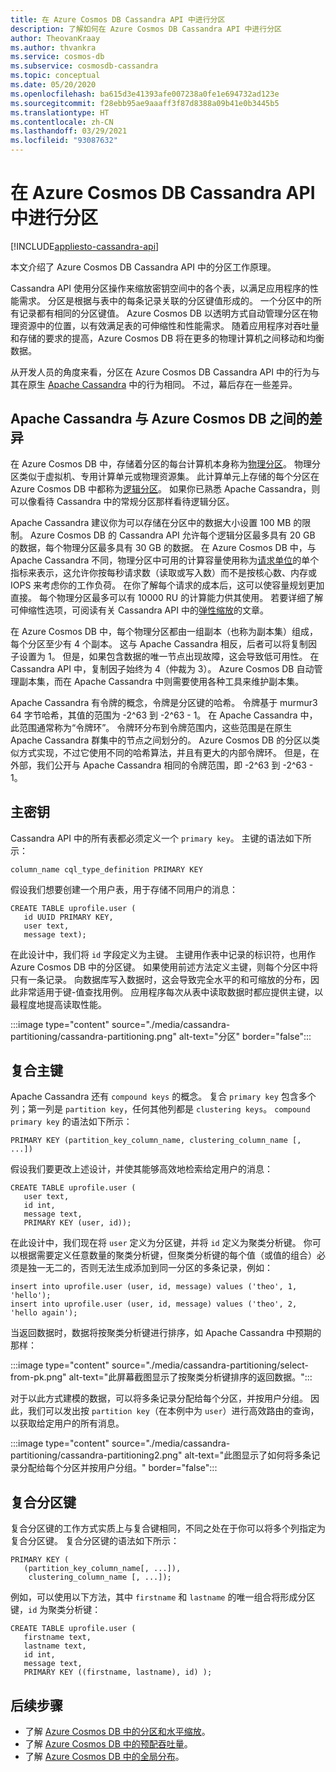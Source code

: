 ```yaml
---
title: 在 Azure Cosmos DB Cassandra API 中进行分区
description: 了解如何在 Azure Cosmos DB Cassandra API 中进行分区
author: TheovanKraay
ms.author: thvankra
ms.service: cosmos-db
ms.subservice: cosmosdb-cassandra
ms.topic: conceptual
ms.date: 05/20/2020
ms.openlocfilehash: ba615d3e41393afe007238a0fe1e694732ad123e
ms.sourcegitcommit: f28ebb95ae9aaaff3f87d8388a09b41e0b3445b5
ms.translationtype: HT
ms.contentlocale: zh-CN
ms.lasthandoff: 03/29/2021
ms.locfileid: "93087632"
---
```

# <a name="partitioning-in-azure-cosmos-db-cassandra-api"></a>在 Azure Cosmos DB Cassandra API 中进行分区
[!INCLUDE[appliesto-cassandra-api](includes/appliesto-cassandra-api.md)]

本文介绍了 Azure Cosmos DB Cassandra API 中的分区工作原理。 

Cassandra API 使用分区操作来缩放密钥空间中的各个表，以满足应用程序的性能需求。 分区是根据与表中的每条记录关联的分区键值形成的。 一个分区中的所有记录都有相同的分区键值。 Azure Cosmos DB 以透明方式自动管理分区在物理资源中的位置，以有效满足表的可伸缩性和性能需求。 随着应用程序对吞吐量和存储的要求的提高，Azure Cosmos DB 将在更多的物理计算机之间移动和均衡数据。

从开发人员的角度来看，分区在 Azure Cosmos DB Cassandra API 中的行为与其在原生 [Apache Cassandra](https://cassandra.apache.org/) 中的行为相同。 不过，幕后存在一些差异。 


## <a name="differences-between-apache-cassandra-and-azure-cosmos-db"></a>Apache Cassandra 与 Azure Cosmos DB 之间的差异

在 Azure Cosmos DB 中，存储着分区的每台计算机本身称为[物理分区](partitioning-overview.md#physical-partitions)。 物理分区类似于虚拟机、专用计算单元或物理资源集。 此计算单元上存储的每个分区在 Azure Cosmos DB 中都称为[逻辑分区](partitioning-overview.md#logical-partitions)。 如果你已熟悉 Apache Cassandra，则可以像看待 Cassandra 中的常规分区那样看待逻辑分区。 

Apache Cassandra 建议你为可以存储在分区中的数据大小设置 100 MB 的限制。 Azure Cosmos DB 的 Cassandra API 允许每个逻辑分区最多具有 20 GB 的数据，每个物理分区最多具有 30 GB 的数据。 在 Azure Cosmos DB 中，与 Apache Cassandra 不同，物理分区中可用的计算容量使用称为[请求单位](request-units.md)的单个指标来表示，这允许你按每秒请求数（读取或写入数）而不是按核心数、内存或 IOPS 来考虑你的工作负荷。 在你了解每个请求的成本后，这可以使容量规划更加直接。 每个物理分区最多可以有 10000 RU 的计算能力供其使用。 若要详细了解可伸缩性选项，可阅读有关 Cassandra API 中的[弹性缩放](manage-scale-cassandra.md)的文章。 

在 Azure Cosmos DB 中，每个物理分区都由一组副本（也称为副本集）组成，每个分区至少有 4 个副本。 这与 Apache Cassandra 相反，后者可以将复制因子设置为 1。 但是，如果包含数据的唯一节点出现故障，这会导致低可用性。 在 Cassandra API 中，复制因子始终为 4（仲裁为 3）。 Azure Cosmos DB 自动管理副本集，而在 Apache Cassandra 中则需要使用各种工具来维护副本集。 

Apache Cassandra 有令牌的概念，令牌是分区键的哈希。 令牌基于 murmur3 64 字节哈希，其值的范围为 -2^63 到 -2^63 - 1。 在 Apache Cassandra 中，此范围通常称为“令牌环”。 令牌环分布到令牌范围内，这些范围是在原生 Apache Cassandra 群集中的节点之间划分的。 Azure Cosmos DB 的分区以类似方式实现，不过它使用不同的哈希算法，并且有更大的内部令牌环。 但是，在外部，我们公开与 Apache Cassandra 相同的令牌范围，即 -2^63 到 -2^63 - 1。


## <a name="primary-key"></a>主密钥

Cassandra API 中的所有表都必须定义一个 `primary key`。 主键的语法如下所示：

```shell
column_name cql_type_definition PRIMARY KEY
```

假设我们想要创建一个用户表，用于存储不同用户的消息：

```shell
CREATE TABLE uprofile.user ( 
   id UUID PRIMARY KEY, 
   user text,  
   message text);
```

在此设计中，我们将 `id` 字段定义为主键。 主键用作表中记录的标识符，也用作 Azure Cosmos DB 中的分区键。 如果使用前述方法定义主键，则每个分区中将只有一条记录。 向数据库写入数据时，这会导致完全水平的和可缩放的分布，因此非常适用于键-值查找用例。 应用程序每次从表中读取数据时都应提供主键，以最程度地提高读取性能。 

:::image type="content" source="./media/cassandra-partitioning/cassandra-partitioning.png" alt-text="分区" border="false":::


## <a name="compound-primary-key"></a>复合主键

Apache Cassandra 还有 `compound keys` 的概念。 复合 `primary key` 包含多个列；第一列是 `partition key`，任何其他列都是 `clustering keys`。 `compound primary key` 的语法如下所示：

```shell
PRIMARY KEY (partition_key_column_name, clustering_column_name [, ...])
```

假设我们要更改上述设计，并使其能够高效地检索给定用户的消息：

```shell
CREATE TABLE uprofile.user (
   user text,  
   id int, 
   message text, 
   PRIMARY KEY (user, id));
```

在此设计中，我们现在将 `user` 定义为分区键，并将 `id` 定义为聚类分析键。 你可以根据需要定义任意数量的聚类分析键，但聚类分析键的每个值（或值的组合）必须是独一无二的，否则无法生成添加到同一分区的多条记录，例如：

```shell
insert into uprofile.user (user, id, message) values ('theo', 1, 'hello');
insert into uprofile.user (user, id, message) values ('theo', 2, 'hello again');
```

当返回数据时，数据将按聚类分析键进行排序，如 Apache Cassandra 中预期的那样：

:::image type="content" source="./media/cassandra-partitioning/select-from-pk.png" alt-text="此屏幕截图显示了按聚类分析键排序的返回数据。":::

对于以此方式建模的数据，可以将多条记录分配给每个分区，并按用户分组。 因此，我们可以发出按 `partition key`（在本例中为 `user`）进行高效路由的查询，以获取给定用户的所有消息。 

:::image type="content" source="./media/cassandra-partitioning/cassandra-partitioning2.png" alt-text="此图显示了如何将多条记录分配给每个分区并按用户分组。" border="false":::


## <a name="composite-partition-key"></a>复合分区键

复合分区键的工作方式实质上与复合键相同，不同之处在于你可以将多个列指定为复合分区键。 复合分区键的语法如下所示：

```shell
PRIMARY KEY (
   (partition_key_column_name[, ...]), 
    clustering_column_name [, ...]);
```
例如，可以使用以下方法，其中 `firstname` 和 `lastname` 的唯一组合将形成分区键，`id` 为聚类分析键：

```shell
CREATE TABLE uprofile.user ( 
   firstname text, 
   lastname text,
   id int,  
   message text, 
   PRIMARY KEY ((firstname, lastname), id) );
```

## <a name="next-steps"></a>后续步骤

* 了解 [Azure Cosmos DB 中的分区和水平缩放](partitioning-overview.md)。
* 了解 [Azure Cosmos DB 中的预配吞吐量](request-units.md)。
* 了解 [Azure Cosmos DB 中的全局分布](distribute-data-globally.md)。
